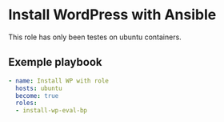 # Install WordPress with Ansible

This role has only been testes on ubuntu containers.

## Exemple playbook

```yaml
- name: Install WP with role
  hosts: ubuntu
  become: true
  roles:
  - install-wp-eval-bp
```
